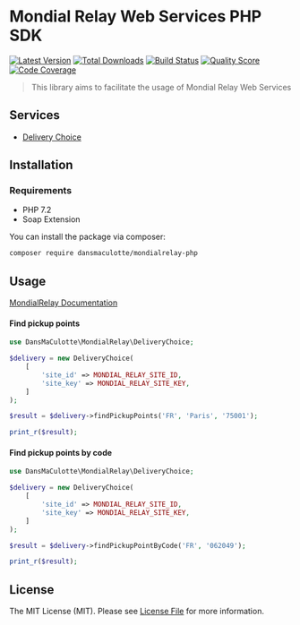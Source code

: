 # Mondial Relay Web Services PHP SDK

[![Latest Version](https://img.shields.io/packagist/v/DansMaCulotte/mondialrelay-php.svg?style=flat-square)](https://packagist.org/packages/dansmaculotte/mondialrelay-php)
[![Total Downloads](https://img.shields.io/packagist/dt/DansMaCulotte/mondialrelay-php.svg?style=flat-square)](https://packagist.org/packages/dansmaculotte/mondialrelay-php)
[![Build Status](https://img.shields.io/travis/DansMaCulotte/mondialrelay-php/master.svg?style=flat-square)](https://travis-ci.org/dansmaculotte/mondialrelay-php)
[![Quality Score](https://img.shields.io/scrutinizer/g/DansMaCulotte/mondialrelay-php.svg?style=flat-square)](https://scrutinizer-ci.com/g/dansmaculotte/mondialrelay-php)
[![Code Coverage](https://img.shields.io/coveralls/github/DansMaCulotte/mondialrelay-php.svg?style=flat-square)](https://coveralls.io/github/dansmaculotte/mondialrelay-php)

> This library aims to facilitate the usage of Mondial Relay Web Services

## Services

- [Delivery Choice](https://api.mondialrelay.com/Web_Services.asmx?op=WSI4_PointRelais_Recherche)

## Installation

### Requirements

- PHP 7.2
- Soap Extension

You can install the package via composer:

``` bash
composer require dansmaculotte/mondialrelay-php
```

## Usage

[MondialRelay Documentation](https://www.mondialrelay.fr/media/108937/Solution-Web-Service-V5.6.pdf)

#### Find pickup points

```php
use DansMaCulotte\MondialRelay\DeliveryChoice;

$delivery = new DeliveryChoice(
    [
        'site_id' => MONDIAL_RELAY_SITE_ID,
        'site_key' => MONDIAL_RELAY_SITE_KEY,
    ]
);

$result = $delivery->findPickupPoints('FR', 'Paris', '75001');

print_r($result);
```

#### Find pickup points by code

```php
use DansMaCulotte\MondialRelay\DeliveryChoice;

$delivery = new DeliveryChoice(
    [
        'site_id' => MONDIAL_RELAY_SITE_ID,
        'site_key' => MONDIAL_RELAY_SITE_KEY,
    ]
);

$result = $delivery->findPickupPointByCode('FR', '062049');

print_r($result);
```

## License

The MIT License (MIT). Please see [License File](LICENSE.md) for more information.
